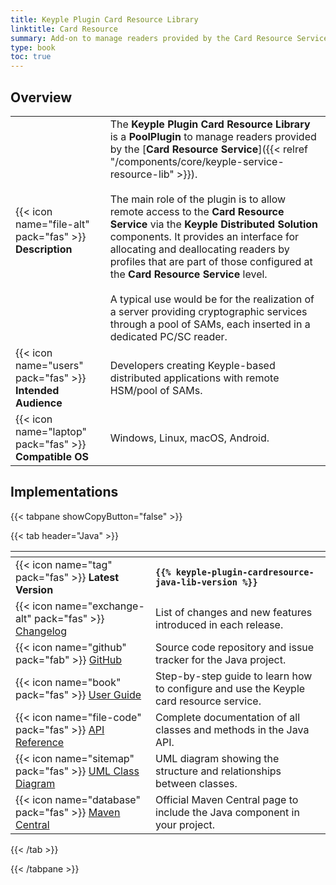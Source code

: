 ```yaml
---
title: Keyple Plugin Card Resource Library
linktitle: Card Resource
summary: Add-on to manage readers provided by the Card Resource Service.
type: book
toc: true
---
```

<style>
table th:nth-child(1) {
  width: 13rem;
}
</style>

## Overview

|                                                            |                                                                                                                                                                                                                                                                                                                                                                                                                                                                                                                                                                                                                                                                          |
|------------------------------------------------------------|--------------------------------------------------------------------------------------------------------------------------------------------------------------------------------------------------------------------------------------------------------------------------------------------------------------------------------------------------------------------------------------------------------------------------------------------------------------------------------------------------------------------------------------------------------------------------------------------------------------------------------------------------------------------------|
| {{< icon name="file-alt" pack="fas" >}} **Description**    | The **Keyple Plugin Card Resource Library** is a **PoolPlugin** to manage readers provided by the [**Card Resource Service**]({{< relref "/components/core/keyple-service-resource-lib" >}}).<br><br>The main role of the plugin is to allow remote access to the **Card Resource Service** via the **Keyple Distributed Solution** components. It provides an interface for allocating and deallocating readers by profiles that are part of those configured at the **Card Resource Service** level.<br><br>A typical use would be for the realization of a server providing cryptographic services through a pool of SAMs, each inserted in a dedicated PC/SC reader. |
| {{< icon name="users" pack="fas" >}} **Intended Audience** | Developers creating Keyple-based distributed applications with remote HSM/pool of SAMs.                                                                                                                                                                                                                                                                                                                                                                                                                                                                                                                                                                                  |
| {{< icon name="laptop" pack="fas" >}} **Compatible OS**    | Windows, Linux, macOS, Android.                                                                                                                                                                                                                                                                                                                                                                                                                                                                                                                                                                                                                                          |

## Implementations

{{< tabpane showCopyButton="false" >}}

{{< tab header="Java" >}}

<table>
<thead><tr><th></th><th></th></tr></thead>
<tbody>
  <tr>
    <td>{{< icon name="tag" pack="fas" >}} <strong>Latest Version</strong></td>
    <td><strong><code>{{% keyple-plugin-cardresource-java-lib-version %}}</code></strong></td>
  </tr>
  <tr>
    <td>{{< icon name="exchange-alt" pack="fas" >}} <a href="https://github.com/eclipse-keyple/keyple-plugin-cardresource-java-lib/blob/main/CHANGELOG.md">Changelog</a></td>
    <td>List of changes and new features introduced in each release.</td>
  </tr>
  <tr>
    <td>{{< icon name="github" pack="fab" >}} <a href="https://github.com/eclipse-keyple/keyple-plugin-cardresource-java-lib/">GitHub</a></td>
    <td>Source code repository and issue tracker for the Java project.</td>
  </tr>
  <tr>
    <td>{{< icon name="book" pack="fas" >}} <a href="/learn/user-guide/card-resource-service">User Guide</a></td>
    <td>Step-by-step guide to learn how to configure and use the Keyple card resource service.</td>
  </tr>
  <tr>
    <td>{{< icon name="file-code" pack="fas" >}} <a href="https://docs.keyple.org/keyple-plugin-cardresource-java-lib/">API Reference</a></td>
    <td>Complete documentation of all classes and methods in the Java API.</td>
  </tr>
  <tr>
    <td>{{< icon name="sitemap" pack="fas" >}} <a href="https://docs.keyple.org/keyple-plugin-cardresource-java-lib/">UML Class Diagram</a></td>
    <td>UML diagram showing the structure and relationships between classes.</td>
  </tr>
  <tr>
    <td>{{< icon name="database" pack="fas" >}} <a href="https://central.sonatype.com/search?q=keyple-plugin-cardresource-java-lib">Maven Central</a></td>
    <td>Official Maven Central page to include the Java component in your project.</td>
  </tr>
</tbody>
</table>

{{< /tab >}}

{{< /tabpane >}}